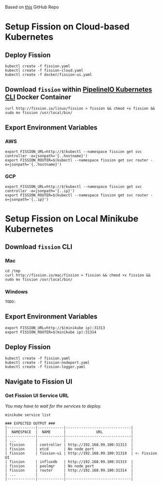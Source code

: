 Based on [this](https://github.com/fission/fission.git) GitHub Repo

# Setup Fission on Cloud-based Kubernetes

## Deploy Fission
```
kubectl create -f fission.yaml
kubectl create -f fission-cloud.yaml
kubectl create -f docker/fission-ui.yaml
```

## Download `fission` within [PipelineIO Kubernetes CLI](https://github.com/fluxcapacitor/pipeline/wiki/Setup-Docker-and-Kubernetes-CLI) Docker Container
```
curl http://fission.io/linux/fission > fission && chmod +x fission && sudo mv fission /usr/local/bin/
```

## Export Environment Variables
### AWS
```
export FISSION_URL=http://$(kubectl --namespace fission get svc controller -o=jsonpath='{..hostname}')
export FISSION_ROUTER=$(kubectl --namespace fission get svc router -o=jsonpath='{..hostname}')
```

### GCP
```
export FISSION_URL=http://$(kubectl --namespace fission get svc controller -o=jsonpath='{..ip}')
export FISSION_ROUTER=$(kubectl --namespace fission get svc router -o=jsonpath='{..ip}')
```

# Setup Fission on Local Minikube Kubernetes
## Download `fission` CLI
### Mac
```
cd /tmp
curl http://fission.io/mac/fission > fission && chmod +x fission && sudo mv fission /usr/local/bin/
```

### Windows
```
TODO:
```

## Export Environment Variables
```
export FISSION_URL=http://$(minikube ip):31313
export FISSION_ROUTER=$(minikube ip):31314
```

## Deploy Fission
```
kubectl create -f fission.yaml
kubectl create -f fission-nodeport.yaml
kubectl create -f fission-logger.yaml
```
## Navigate to Fission UI
### Get Fission UI Service URL
_You may have to wait for the services to deploy._
```
minikube service list

### EXPECTED OUTPUT ###
|-------------|------------|------------------------------|
|  NAMESPACE  |  NAME      |              URL             |
|-------------|------------|------------------------------|
| ...         |            |                              |
| fission     | controller | http://192.168.99.100:31313  |
| fission     | etcd       | No node port                 |
| fission     | fission-ui | http://192.168.99.100:31319  | <- Fission UI
| fission     | influxdb   | http://192.168.99.100:31315  |
| fission     | poolmgr    | No node port                 |
| fission     | router     | http://192.168.99.100:31314  |
| ...         |            |                              |
|-------------|------------|------------------------------|
```
